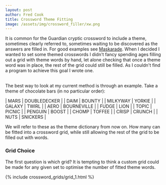 ```yaml
---
layout: post
author: Fred Cook
title: Crossword Theme Fitting
image: /assets/img/crossword_filler/xw.png
---
```


It is common for the Guardian cryptic crossword to include a theme, sometimes clearly referred to, sometimes waiting to be discovered as the answers are filled in. For good examples see [Maskarade](https://www.theguardian.com/crosswords/crosswords+profile/maskarade). When I decided I wanted to set some themed crosswords I didn't fancy spending ages filling out a grid with theme words by hand, let alone checking that once a theme word was in place, the rest of the grid could still be filled. As I couldn't find a program to achieve this goal I wrote one.<br/><br/>

The best way to look at my current method is through an example. Take a theme of chocolate bars (in no particular order):

| MARS | DOUBLEDECKER |
| DAIM | BOUNTY |
| MILKYWAY | YORKIE |
| GALAXY | TWIRL |
| AERO | BOURNEVILLE |
| FUDGE | LION |
| TOPIC | PICNIC |
| PENGUIN | BOOST |
| CHOMP | TOFFEE |
| CRISP | CRUNCH |
| NUTS | SNICKERS |

We will refer to these as the theme dictionary from now on. How many can be fitted into a crossword grid, while still allowing the rest of the grid to be filled out with words.

### Grid Choice

The first question is which grid? It is tempting to think a custom grid could be made for any given set to optimise the number of fitted theme words.

{% include crossword_grids/grid_1.html %}
